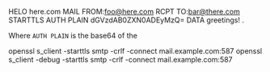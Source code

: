 HELO here.com
MAIL FROM:foo@here.com
RCPT TO:bar@there.com
STARTTLS
AUTH PLAIN dGVzdAB0ZXN0ADEyMzQ=
DATA
greetings!
\.

Where `AUTH PLAIN` is the base64 of the

openssl s_client -starttls smtp -crlf -connect mail.example.com:587
openssl s_client -debug -starttls smtp -crlf -connect mail.example.com:587

